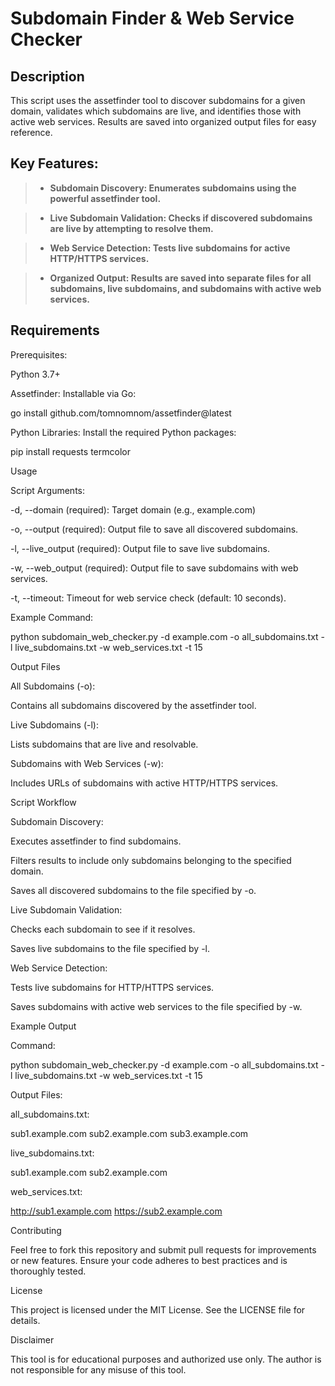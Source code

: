# Subdomain Finder & Web Service Checker

## Description

This script uses the assetfinder tool to discover subdomains for a given domain, validates which subdomains are live, and identifies those with active web services. Results are saved into organized output files for easy reference.

## Key Features:

> - **Subdomain Discovery: Enumerates subdomains using the powerful assetfinder tool.**

> - **Live Subdomain Validation: Checks if discovered subdomains are live by attempting to resolve them.**

> - **Web Service Detection: Tests live subdomains for active HTTP/HTTPS services.**

> - **Organized Output: Results are saved into separate files for all subdomains, live subdomains, and subdomains with active web services.**

## Requirements

Prerequisites:

Python 3.7+

Assetfinder: Installable via Go:

go install github.com/tomnomnom/assetfinder@latest

Python Libraries: Install the required Python packages:

pip install requests termcolor

Usage

Script Arguments:

-d, --domain (required): Target domain (e.g., example.com)

-o, --output (required): Output file to save all discovered subdomains.

-l, --live_output (required): Output file to save live subdomains.

-w, --web_output (required): Output file to save subdomains with web services.

-t, --timeout: Timeout for web service check (default: 10 seconds).

Example Command:

python subdomain_web_checker.py -d example.com -o all_subdomains.txt -l live_subdomains.txt -w web_services.txt -t 15

Output Files

All Subdomains (-o):

Contains all subdomains discovered by the assetfinder tool.

Live Subdomains (-l):

Lists subdomains that are live and resolvable.

Subdomains with Web Services (-w):

Includes URLs of subdomains with active HTTP/HTTPS services.

Script Workflow

Subdomain Discovery:

Executes assetfinder to find subdomains.

Filters results to include only subdomains belonging to the specified domain.

Saves all discovered subdomains to the file specified by -o.

Live Subdomain Validation:

Checks each subdomain to see if it resolves.

Saves live subdomains to the file specified by -l.

Web Service Detection:

Tests live subdomains for HTTP/HTTPS services.

Saves subdomains with active web services to the file specified by -w.

Example Output

Command:

python subdomain_web_checker.py -d example.com -o all_subdomains.txt -l live_subdomains.txt -w web_services.txt -t 15

Output Files:

all_subdomains.txt:

sub1.example.com
sub2.example.com
sub3.example.com

live_subdomains.txt:

sub1.example.com
sub2.example.com

web_services.txt:

http://sub1.example.com
https://sub2.example.com

Contributing

Feel free to fork this repository and submit pull requests for improvements or new features. Ensure your code adheres to best practices and is thoroughly tested.

License

This project is licensed under the MIT License. See the LICENSE file for details.

Disclaimer

This tool is for educational purposes and authorized use only. The author is not responsible for any misuse of this tool.

